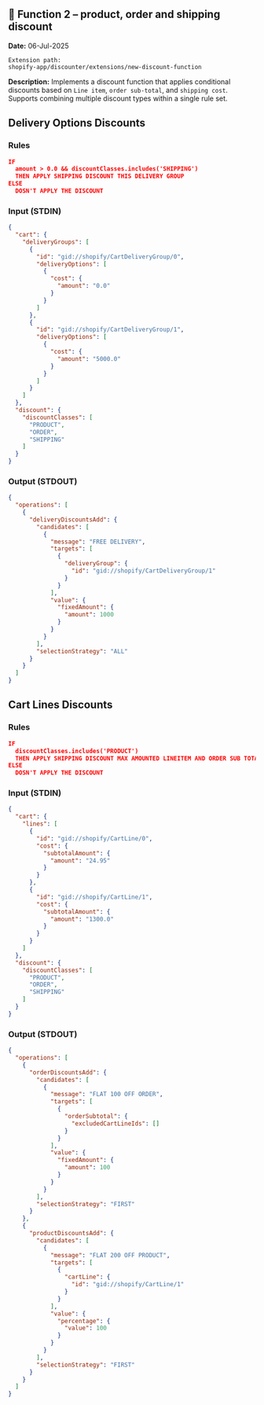 

## 🔁 Function 2 – product, order and shipping discount 

**Date:** 06-Jul-2025

``` 
Extension path: 
shopify-app/discounter/extensions/new-discount-function 
```

**Description:**
Implements a discount function that applies conditional discounts based on `Line item`, `order sub-total`, and `shipping cost`. Supports combining multiple discount types within a single rule set.


## Delivery Options Discounts 
### Rules
``` json
IF
  amount > 0.0 && discountClasses.includes('SHIPPING')
  THEN APPLY SHIPPING DISCOUNT THIS DELIVERY GROUP
ELSE
  DOSN'T APPLY THE DISCOUNT
```
### Input (STDIN)
``` json
{
  "cart": {
    "deliveryGroups": [
      {
        "id": "gid://shopify/CartDeliveryGroup/0",
        "deliveryOptions": [
          {
            "cost": {
              "amount": "0.0"
            }
          }
        ]
      },
      {
        "id": "gid://shopify/CartDeliveryGroup/1",
        "deliveryOptions": [
          {
            "cost": {
              "amount": "5000.0"
            }
          }
        ]
      }
    ]
  },
  "discount": {
    "discountClasses": [
      "PRODUCT",
      "ORDER",
      "SHIPPING"
    ]
  }
}
```


###  Output (STDOUT)
``` JSON
{
  "operations": [
    {
      "deliveryDiscountsAdd": {
        "candidates": [
          {
            "message": "FREE DELIVERY",
            "targets": [
              {
                "deliveryGroup": {
                  "id": "gid://shopify/CartDeliveryGroup/1"
                }
              }
            ],
            "value": {
              "fixedAmount": {
                "amount": 1000
              }
            }
          }
        ],
        "selectionStrategy": "ALL"
      }
    }
  ]
}
```

## Cart Lines Discounts
### Rules
``` json
IF
  discountClasses.includes('PRODUCT')
  THEN APPLY SHIPPING DISCOUNT MAX AMOUNTED LINEITEM AND ORDER SUB TOTAL
ELSE
  DOSN'T APPLY THE DISCOUNT
```
### Input (STDIN)
``` json
{
  "cart": {
    "lines": [
      {
        "id": "gid://shopify/CartLine/0",
        "cost": {
          "subtotalAmount": {
            "amount": "24.95"
          }
        }
      },
      {
        "id": "gid://shopify/CartLine/1",
        "cost": {
          "subtotalAmount": {
            "amount": "1300.0"
          }
        }
      }
    ]
  },
  "discount": {
    "discountClasses": [
      "PRODUCT",
      "ORDER",
      "SHIPPING"
    ]
  }
}
```


###  Output (STDOUT)
``` JSON
{
  "operations": [
    {
      "orderDiscountsAdd": {
        "candidates": [
          {
            "message": "FLAT 100 OFF ORDER",
            "targets": [
              {
                "orderSubtotal": {
                  "excludedCartLineIds": []
                }
              }
            ],
            "value": {
              "fixedAmount": {
                "amount": 100
              }
            }
          }
        ],
        "selectionStrategy": "FIRST"
      }
    },
    {
      "productDiscountsAdd": {
        "candidates": [
          {
            "message": "FLAT 200 OFF PRODUCT",
            "targets": [
              {
                "cartLine": {
                  "id": "gid://shopify/CartLine/1"
                }
              }
            ],
            "value": {
              "percentage": {
                "value": 100
              }
            }
          }
        ],
        "selectionStrategy": "FIRST"
      }
    }
  ]
}
```
